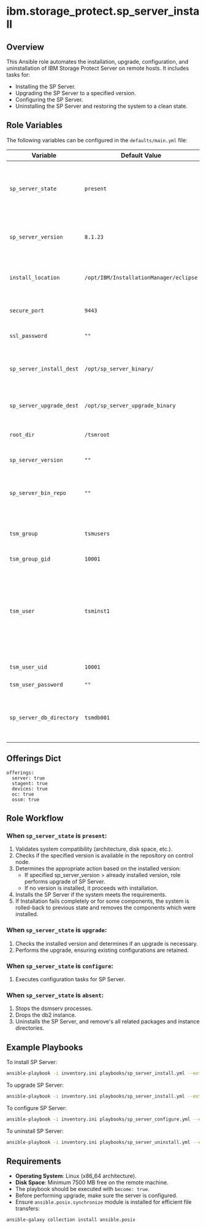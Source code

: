 # ibm.storage_protect.sp_server_install

## Overview
This Ansible role automates the installation, upgrade, configuration, and uninstallation of IBM Storage Protect Server on remote hosts. It includes tasks for:
- Installing the SP Server.
- Upgrading the SP Server to a specified version.
- Configuring the SP Server.
- Uninstalling the SP Server and restoring the system to a clean state.

## Role Variables
The following variables can be configured in the `defaults/main.yml` file:

| Variable                     | Default Value      | Description                                                                                                                           |
|------------------------------|--------------------|---------------------------------------------------------------------------------------------------------------------------------------|
| `sp_server_state`            | `present`          | Desired state of the SP Server (`present`, `upgrade`, `configure`, `absent`).                                                         |
| `sp_server_version`          | `8.1.23`           | Version of the SP Server to install or upgrade to.                                                                                    |
| `install_location`           | `/opt/IBM/InstallationManager/eclipse` | Location where the SP Server will be installed.                                                                                       |
| `secure_port`                | `9443`             | Secure port for SP Server.                                                                                                            |
| `ssl_password`               | `""`            | Password for SSL encryption.                                                                                                          |
| `sp_server_install_dest`     | `/opt/sp_server_binary/` | Destination directory for SP Server installation files.                                                                               |
| `sp_server_upgrade_dest`     | `/opt/sp_server_upgrade_binary` | Destination directory for upgrade binaries.                                                                                           |
| `root_dir`                   | `/tsmroot`         | Root directory for SP Server.                                                                                                         |
| `sp_server_version`                | `""`                | Version of SP Server to be installed.                                                                                                 |
| `sp_server_bin_repo`                | `""`          | Directory on control node which contains the binaries.                                                                                |
| `tsm_group`                | `tsmusers`    | Group of the user who owns SP Server instance.                                                                                        |
| `tsm_group_gid`                | `10001`       | Group Id                                                                                                                              |
| `tsm_user`                | `tsminst1`    | Specifies the name of the user who will own the SP Server Instance and also this value corresponds to the name of instance.           |
| `tsm_user_uid`                | `10001`       | User Id for `tsm_user`.                                                                                                               |
| `tsm_user_password`                | `""` | Password for `tsm_user`.                                                                                                              |
| `sp_server_db_directory`                | `tsmdb001`    | Specifies the name of the database directory for SP Server.                                                                           |

## Offerings Dict
```
offerings:
  server: true
  stagent: true
  devices: true
  oc: true
  ossm: true
```

## Role Workflow
### When `sp_server_state` is `present`:
1. Validates system compatibility (architecture, disk space, etc.).
2. Checks if the specified version is available in the repository on control node.
3. Determines the appropriate action based on the installed version:
   - If specified sp_server_version > already installed version, role performs upgrade of SP Server.
   - If no version is installed, it proceeds with installation.
4. Installs the SP Server if the system meets the requirements.
5. If Installation fails completely or for some components, the system is rolled-back to previous state and removes the components which were installed.

### When `sp_server_state` is `upgrade`:
1. Checks the installed version and determines if an upgrade is necessary.
2. Performs the upgrade, ensuring existing configurations are retained.

### When `sp_server_state` is `configure`:
1. Executes configuration tasks for SP Server.

### When `sp_server_state` is `absent`:
1. Stops the dsmserv processes.
2. Drops the db2 instance.
3. Uninstalls the SP Server, and remove's all related packages and instance directories.

## Example Playbooks
To install SP Server:
```bash
ansible-playbook -i inventory.ini playbooks/sp_server_install.yml --extra-vars '{"target_hosts": "group1", "sp_server_bin_repo":"/path/to/repo/on/controlNode", "sp_server_state": "present", "sp_server_version": "8.1.23"}'
```

To upgrade SP Server:
```bash
ansible-playbook -i inventory.ini playbooks/sp_server_install.yml --extra-vars '{"target_hosts": "group1", "sp_server_bin_repo":"/path/to/repo/on/controlNode", "sp_server_state": "upgrade", "sp_server_version": "8.1.24"}'
```

To configure SP Server:
```bash
ansible-playbook -i inventory.ini playbooks/sp_server_configure.yml --extra-vars '{"target_hosts": "group1", "sp_server_state": "configure"}'
```

To uninstall SP Server:
```bash
ansible-playbook -i inventory.ini playbooks/sp_server_uninstall.yml --extra-vars '{"target_hosts": "group1", "sp_server_state": "absent"}'
```

## Requirements
- **Operating System**: Linux (x86_64 architecture).
- **Disk Space**: Minimum 7500 MB free on the remote machine.
- The playbook should be executed with `become: true`.
- Before performing upgrade, make sure the server is configured.
- Ensure `ansible.posix.synchronize` module is installed for efficient file transfers:
```bash
ansible-galaxy collection install ansible.posix
